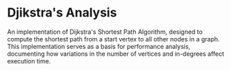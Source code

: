 # Djikstra's Analysis
An implementation of Dijkstra's Shortest Path Algorithm, designed to compute the shortest path from a start vertex to all other nodes in a graph. This implementation serves as a basis for performance analysis, documenting how variations in the number of vertices and in-degrees affect execution time.
